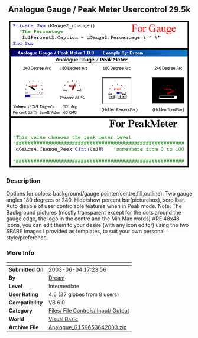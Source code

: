 ﻿<div align="center">

## Analogue Gauge / Peak Meter Usercontrol 29\.5k

<img src="PIC200364334379538.gif">
</div>

### Description

Options for colors: background/gauge pointer(centre,fill,outline). Two gauge angles 180 degrees or 240. Hide/show percent bar(picturebox), scrollbar. Auto disable of user controlable features when in Peak mode. Note: The Background pictures (mostly transparent except for the dots around the gauge edge, the logo in the centre and the Min Max words) ARE 48x48 Icons, you can edit them to your desire (with any icon editor) using the two SPARE Images I provided as templates, to suit your own personal style/preference.
 
### More Info
 


<span>             |<span>
---                |---
**Submitted On**   |2003-06-04 17:23:56
**By**             |[Dream](https://github.com/Planet-Source-Code/PSCIndex/blob/master/ByAuthor/dream.md)
**Level**          |Intermediate
**User Rating**    |4.6 (37 globes from 8 users)
**Compatibility**  |VB 6\.0
**Category**       |[Files/ File Controls/ Input/ Output](https://github.com/Planet-Source-Code/PSCIndex/blob/master/ByCategory/files-file-controls-input-output__1-3.md)
**World**          |[Visual Basic](https://github.com/Planet-Source-Code/PSCIndex/blob/master/ByWorld/visual-basic.md)
**Archive File**   |[Analogue\_G159653642003\.zip](https://github.com/Planet-Source-Code/dream-analogue-gauge-peak-meter-usercontrol-29-5k__1-45949/archive/master.zip)








